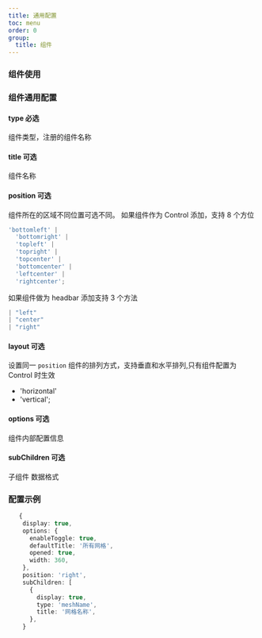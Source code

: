 ```yaml
---
title: 通用配置
toc: menu
order: 0
group:
  title: 组件
---
```


### 组件使用

### 组件通用配置

#### type 必选

组件类型，注册的组件名称

#### title 可选

组件名称

#### position 可选

组件所在的区域不同位置可选不同。
如果组件作为 Control 添加，支持 8 个方位

```ts
'bottomleft' |
  'bottomright' |
  'topleft' |
  'topright' |
  'topcenter' |
  'bottomcenter' |
  'leftcenter' |
  'rightcenter';
```

如果组件做为 headbar 添加支持 3 个方法

```ts
| "left"
| "center"
| "right"
```

#### layout 可选

设置同一 `position` 组件的排列方式，支持垂直和水平排列,只有组件配置为 Control 时生效

- 'horizontal'
- 'vertical';

#### options 可选

组件内部配置信息

#### subChildren 可选

子组件 数据格式

### 配置示例

```ts
   {
    display: true,
    options: {
      enableToggle: true,
      defaultTitle: '所有网格',
      opened: true,
      width: 360,
    },
    position: 'right',
    subChildren: [
      {
        display: true,
        type: 'meshName',
        title: '网格名称',
      },
    }

```
